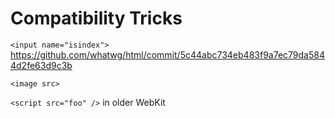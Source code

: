 # Compatibility Tricks

`<input name="isindex">` https://github.com/whatwg/html/commit/5c44abc734eb483f9a7ec79da5844d2fe63d9c3b

`<image src>`

`<script src="foo" />` in older WebKit
